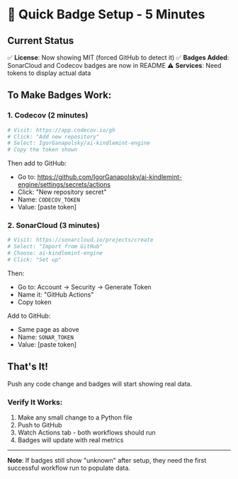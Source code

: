 # 🚀 Quick Badge Setup - 5 Minutes

## Current Status
✅ **License**: Now showing MIT (forced GitHub to detect it)
✅ **Badges Added**: SonarCloud and Codecov badges are now in README
⚠️ **Services**: Need tokens to display actual data

## To Make Badges Work:

### 1. Codecov (2 minutes)
```bash
# Visit: https://app.codecov.io/gh
# Click: "Add new repository"
# Select: IgorGanapolsky/ai-kindlemint-engine
# Copy the token shown
```

Then add to GitHub:
- Go to: https://github.com/IgorGanapolsky/ai-kindlemint-engine/settings/secrets/actions
- Click: "New repository secret"
- Name: `CODECOV_TOKEN`
- Value: [paste token]

### 2. SonarCloud (3 minutes)
```bash
# Visit: https://sonarcloud.io/projects/create
# Select: "Import from GitHub"
# Choose: ai-kindlemint-engine
# Click: "Set up"
```

Then:
- Go to: Account → Security → Generate Token
- Name it: "GitHub Actions"
- Copy token

Add to GitHub:
- Same page as above
- Name: `SONAR_TOKEN`
- Value: [paste token]

## That's It!

Push any code change and badges will start showing real data.

### Verify It Works:
1. Make any small change to a Python file
2. Push to GitHub
3. Watch Actions tab - both workflows should run
4. Badges will update with real metrics

---
**Note**: If badges still show "unknown" after setup, they need the first successful workflow run to populate data.
